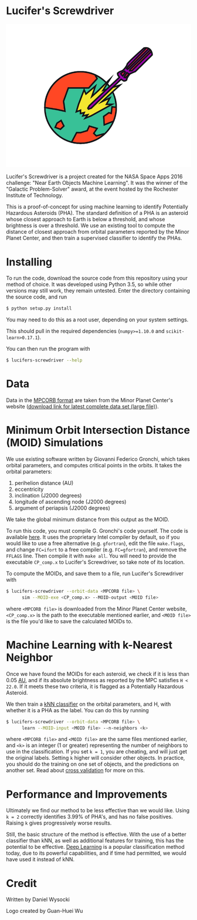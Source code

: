 # Lucifer's Screwdriver

![Lucifer's Screwdriver Logo](/doc/img/lucifiers-screwdriver-logo.png)

Lucifer's Screwdriver is a project created for the NASA Space Apps 2016
challenge: "Near Earth Objects Machine Learning". It was the winner of the "Galactic Problem-Solver" award, at the event hosted by the Rochester Institute of Technology.

This is a proof-of-concept for using machine learning to identify Potentially Hazardous Asteroids (PHA). The standard definition of a PHA is an asteroid whose closest approach to Earth is below a threshold, and whose brightness is over a threshold. We use an existing tool to compute the distance of closest approach from orbital parameters reported by the Minor Planet Center, and then train a supervised classifier to identify the PHAs.


# Installing

To run the code, download the source code from this repository using your method of choice. It was developed using Python 3.5, so while other versions may still work, they remain untested. Enter the directory containing the source code, and run

```bash
$ python setup.py install
```

You may need to do this as a root user, depending on your system settings.

This should pull in the required dependencies (`numpy>=1.10.0` and `scikit-learn>0.17.1`).

You can then run the program with

```bash
$ lucifers-screwdriver --help
```


# Data

Data in the [MPCORB format](http://www.minorplanetcenter.net/iau/info/MPOrbitFormat.html) are taken from the Minor Planet Center's website ([download link for latest complete data set (large file)](http://www.minorplanetcenter.net/iau/MPCORB/MPCORB.DAT)).


# Minimum Orbit Intersection Distance (MOID) Simulations

We use existing software written by Giovanni Federico Gronchi, which takes orbital parameters, and computes critical points in the orbits. It takes the orbital parameters:

1. perihelion distance (AU)
2. eccentricity
3. inclination (J2000 degrees)
4. longitude of ascending node (J2000 degrees)
5. argument of periapsis (J2000 degrees)

We take the global minimum distance from this output as the MOID.

To run this code, you must compile G. Gronchi's code yourself. The code is available [here](http://adams.dm.unipi.it/~gronchi/HOMEPAGE/research.html). It uses the proprietary Intel compiler by default, so if you would like to use a free alternative (e.g. `gfortran`), edit the file `make.flags`, and change `FC=ifort` to a free compiler (e.g. `FC=gfortran`), and remove the `FFLAGS` line. Then compile it with `make all`. You will need to provide the executable `CP_comp.x` to Lucifer's Screwdriver, so take note of its location.

To compute the MOIDs, and save them to a file, run Lucifer's Screwdriver with

```bash
$ lucifers-screwdriver --orbit-data <MPCORB file> \
      sim --MOID-exe <CP_comp.x> --MOID-output <MOID file>
```

where `<MPCORB file>` is downloaded from the Minor Planet Center website, `<CP_comp.x>` is the path to the executable mentioned earlier, and `<MOID file>` is the file you'd like to save the calculated MOIDs to.


# Machine Learning with k-Nearest Neighbor

Once we have found the MOIDs for each asteroid, we check if it is less than 0.05 [AU](https://en.wikipedia.org/wiki/Astronomical_unit), and if its absolute brightness as reported by the MPC satisfies `H < 22.0`. If it meets these two criteria, it is flagged as a Potentially Hazardous Asteroid.

We then train a [kNN classifier](https://en.wikipedia.org/wiki/K-nearest_neighbors_algorithm) on the orbital parameters, and H, with whether it is a PHA as the label. You can do this by running

```bash
$ lucifers-screwdriver --orbit-data <MPCORB file> \
      learn --MOID-input <MOID file> --n-neighbors <k>
```

where `<MPCORB file>` and `<MOID file>` are the same files mentioned earlier, and `<k>` is an integer (1 or greater) representing the number of neighbors to use in the classification. If you set `k = 1`, you are cheating, and will just get the original labels. Setting `k` higher will consider other objects. In practice, you should do the training on one set of objects, and the predictions on another set. Read about [cross validation](https://en.wikipedia.org/wiki/Cross-validation_%28statistics%29) for more on this.


# Performance and Improvements

Ultimately we find our method to be less effective than we would like. Using `k = 2` correctly identifies 3.99% of PHA's, and has no false positives. Raising `k` gives progressively worse results.

Still, the basic structure of the method is effective. With the use of a better classifier than kNN, as well as additional features for training, this has the potential to be effective. [Deep Learning](https://en.wikipedia.org/wiki/Deep_learning) is a popular classification method today, due to its powerful capabilities, and if time had permitted, we would have used it instead of kNN.


# Credit

Written by Daniel Wysocki

Logo created by Guan-Huei Wu
